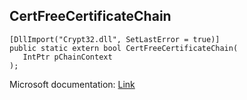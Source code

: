 ## CertFreeCertificateChain

```
[DllImport("Crypt32.dll", SetLastError = true)]
public static extern bool CertFreeCertificateChain(
   IntPtr pChainContext
);
```

Microsoft documentation: [Link](https://docs.microsoft.com/en-us/windows/win32/api/wincrypt/nf-wincrypt-certfreecertificatechain)
